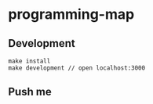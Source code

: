 # programming-map

## Development

    make install
    make development // open localhost:3000


## Push me
